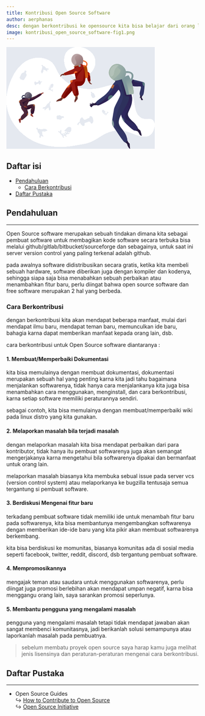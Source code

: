 ```yaml
---
title: Kontribusi Open Source Software
author: aerphanas
desc: dengan berkontribusi ke opensource kita bisa belajar dari orang lain sehingga ilmu kita akan terus berkembang dan saling mendapat keuntungan.
image: kontribusi_open_source_software-fig1.png
---
```


![ilustrasi kontributor dari open source guide dengan beberapa perubahan](/images/kontribusi_open_source_software-fig1.png "ilustrasi kontributor dari open source guide  dengan beberapa perubahan")

## Daftar isi

- [Pendahuluan](#pendahuluan)
  - [Cara Berkontribusi](#cara-berkontribusi)
- [Daftar Pustaka](#daftar-pustaka)

## Pendahuluan

---

Open Source software merupakan sebuah tindakan dimana kita sebagai pembuat software untuk membagikan kode software secara terbuka bisa melalui github/gitlab/bitbucket/sourceforge dan sebagainya, untuk saat ini server version control yang paling terkenal adalah github.

pada awalnya software didistribusikan secara gratis, ketika kita membeli sebuah hardware, software diberikan juga dengan kompiler dan kodenya, sehingga siapa saja bisa menabahkan sebuah perbaikan atau menambahkan fitur baru, perlu diingat bahwa open source software dan free software merupakan 2 hal yang berbeda.

### Cara Berkontribusi

dengan berkontribusi kita akan mendapat beberapa manfaat, mulai dari mendapat ilmu baru, mendapat teman baru, memunculkan ide baru, bahagia karna dapat memberikan manfaat kepada orang lain, dsb.

cara berkontribusi untuk Open Source software diantaranya :

#### 1. Membuat/Memperbaiki Dokumentasi

kita bisa memulainya dengan membuat dokumentasi, dokumentasi merupakan sebuah hal yang penting karna kita jadi tahu bagaimana menjalankan softwarenya, tidak hanya cara menjalankanya kita juga bisa menambahkan cara menggunakan, menginstall, dan cara berkontribusi, karna setiap software memiliki peraturannya sendiri.

sebagai contoh, kita bisa memulainya dengan membuat/memperbaiki wiki pada linux distro yang kita gunakan.

#### 2. Melaporkan masalah bila terjadi masalah

dengan melaporkan masalah kita bisa mendapat perbaikan dari para kontributor, tidak hanya itu pembuat softwarenya juga akan semangat mengerjakanya karna mengetahui bila softwarenya dipakai dan bermanfaat untuk orang lain.

melaporkan masalah biasanya kita membuka sebual issue pada server vcs (version control system) atau melaporkanya ke bugzilla tentusaja semua tergantung si pembuat software.

#### 3. Berdiskusi Mengenai fitur baru

terkadang pembuat software tidak memiliki ide untuk menambah fitur baru pada softwarenya, kita bisa membantunya mengembangkan softwarenya dengan memberikan ide-ide baru yang kita pikir akan membuat softwarenya berkembang.

kita bisa berdiskusi ke momunitas, biasanya komunitas ada di sosial media seperti facebook, twitter, reddit, discord, dsb tergantung pembuat software.

#### 4. Mempromosikannya

mengajak teman atau saudara untuk menggunakan softwarenya, perlu diingat juga promosi berlebihan akan mendapat umpan negatif, karna bisa menggangu orang lain, saya sarankan promosi seperlunya.

#### 5. Membantu pengguna yang mengalami masalah

pengguna yang mengalami masalah tetapi tidak mendapat jawaban akan sangat membenci komunitasnya, jadi berikanlah solusi semampunya atau laporkanlah masalah pada pembuatnya.

> sebelum membatu proyek open source saya harap kamu juga melihat jenis lisensinya dan peraturan-peraturan mengenai cara berkontribusi.

## Daftar Pustaka

---

- Open Source Guides  
↪ [How to Contribute to Open Source](https://opensource.guide/how-to-contribute/)  
↪ [Open Source Initiative](https://opensource.org/about)  

